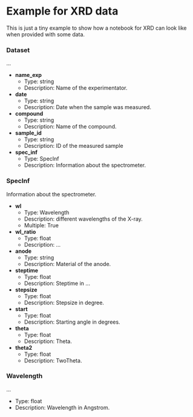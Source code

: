 # Example for XRD data 

This is just a tiny example to show how a notebook for XRD can look like when provided with some data.


### Dataset

...

- __name_exp__
  - Type: string
  - Description: Name of the experimentator.
- __date__
  - Type: string
  - Description: Date when the sample was measured.
- __compound__
  - Type: string
  - Description: Name of the compound.
- __sample_id__
  - Type: string
  - Description: ID of the measured sample
- __spec_inf__
  - Type: SpecInf
  - Description: Information about the spectrometer.


### SpecInf

Information about the spectrometer.

- __wl__
  - Type: Wavelength
  - Description: different wavelengths of the X-ray.
  - Multiple: True
- __wl_ratio__
  - Type: float
  - Description: ...
- __anode__
  - Type: string
  - Description: Material of the anode.
- __steptime__
  - Type: float
  - Description: Steptime in ...
- __stepsize__
  - Type: float
  - Description: Stepsize in degree.
- __start__
  - Type: float
  - Description: Starting angle in degrees.
- __theta__
  - Type: float
  - Description: Theta.
- __theta2__
  - Type: float
  - Description: TwoTheta.


### Wavelength

...

  - Type: float
  - Description: Wavelength in Angstrom.